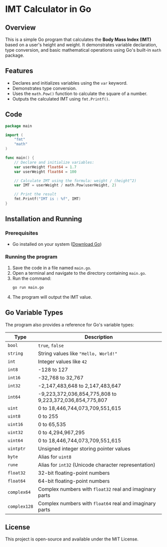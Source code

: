 # IMT Calculator in Go

## Overview
This is a simple Go program that calculates the **Body Mass Index (IMT)** based on a user's height and weight. It demonstrates variable declaration, type conversion, and basic mathematical operations using Go's built-in `math` package.

## Features
- Declares and initializes variables using the `var` keyword.
- Demonstrates type conversion.
- Uses the `math.Pow()` function to calculate the square of a number.
- Outputs the calculated IMT using `fmt.Printf()`.

## Code
```go
package main

import (
	"fmt"
	"math"
)

func main() {
	// Declare and initialize variables:
	var userHeight float64 = 1.7
	var userWeight float64 = 100

	// Calculate IMT using the formula: weight / (height^2)
	var IMT = userWeight / math.Pow(userHeight, 2)

	// Print the result
	fmt.Printf("IMT is : %f", IMT)
}
```

## Installation and Running
### Prerequisites
- Go installed on your system ([Download Go](https://go.dev/dl/))

### Running the program
1. Save the code in a file named `main.go`.
2. Open a terminal and navigate to the directory containing `main.go`.
3. Run the command:
   ```sh
   go run main.go
   ```
4. The program will output the IMT value.

## Go Variable Types
The program also provides a reference for Go's variable types:

| Type        | Description |
|------------|-------------|
| `bool`     | `true`, `false` |
| `string`   | String values like `"Hello, World!"` |
| `int`      | Integer values like `42` |
| `int8`     | -128 to 127 |
| `int16`    | -32,768 to 32,767 |
| `int32`    | -2,147,483,648 to 2,147,483,647 |
| `int64`    | -9,223,372,036,854,775,808 to 9,223,372,036,854,775,807 |
| `uint`     | 0 to 18,446,744,073,709,551,615 |
| `uint8`    | 0 to 255 |
| `uint16`   | 0 to 65,535 |
| `uint32`   | 0 to 4,294,967,295 |
| `uint64`   | 0 to 18,446,744,073,709,551,615 |
| `uintptr`  | Unsigned integer storing pointer values |
| `byte`     | Alias for `uint8` |
| `rune`     | Alias for `int32` (Unicode character representation) |
| `float32`  | 32-bit floating-point numbers |
| `float64`  | 64-bit floating-point numbers |
| `complex64`| Complex numbers with `float32` real and imaginary parts |
| `complex128` | Complex numbers with `float64` real and imaginary parts |

## License
This project is open-source and available under the MIT License.

